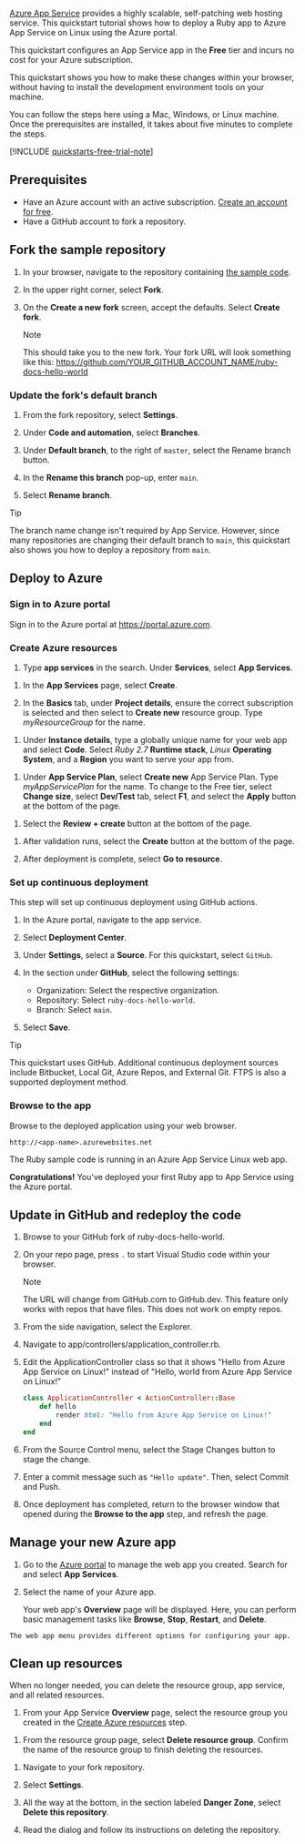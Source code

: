 [Azure App Service](../../overview.md) provides a highly scalable, self-patching web hosting service.  This quickstart tutorial shows how to deploy a Ruby app to Azure App Service on Linux using the Azure portal.

This quickstart configures an App Service app in the **Free** tier and incurs no cost for your Azure subscription.

This quickstart shows you how to make these changes within your browser, without having to install the development environment tools on your machine.

<!-- TODO: screenshot here -->

You can follow the steps here using a Mac, Windows, or Linux machine. Once the prerequisites are installed, it takes about five minutes to complete the steps.

[!INCLUDE [quickstarts-free-trial-note](../../../../includes/quickstarts-free-trial-note.md)]

## Prerequisites

- Have an Azure account with an active subscription. [Create an account for free](https://azure.microsoft.com/free/?utm_source=campaign&utm_campaign=vscode-tutorial-app-service-extension&mktingSource=vscode-tutorial-app-service-extension).
- Have a GitHub account to fork a repository.

## Fork the sample repository

1. In your browser, navigate to the repository containing [the sample code](https://github.com/Azure-Samples/ruby-docs-hello-world).

1. In the upper right corner, select **Fork**.

    <!-- TODO: screenshot here -->

1. On the **Create a new fork** screen, accept the defaults. Select **Create fork**.

    >[!NOTE]
    > This should take you to the new fork. Your fork URL will look something like this: https://github.com/YOUR_GITHUB_ACCOUNT_NAME/ruby-docs-hello-world

### Update the fork's default branch

1. From the fork repository, select **Settings**.

1. Under **Code and automation**, select **Branches**.

1. Under **Default branch**, to the right of `master`, select the Rename branch button.

1. In the **Rename this branch** pop-up, enter `main`.

1. Select **Rename branch**.

> [!TIP]
> The branch name change isn't required by App Service. However, since many repositories are changing their default branch to `main`, this quickstart also shows you how to deploy a repository from `main`.

## Deploy to Azure

### Sign in to Azure portal

Sign in to the Azure portal at https://portal.azure.com.


### Create Azure resources

1. Type **app services** in the search. Under **Services**, select **App Services**.

<!-- TODO: screenshot here -->

1. In the **App Services** page, select **Create**.

1. In the **Basics** tab, under **Project details**, ensure the correct subscription is selected and then select to **Create new** resource group. Type *myResourceGroup* for the name.

<!-- TODO: screenshot here -->

1. Under **Instance details**, type a globally unique name for your web app and select **Code**. Select *Ruby 2.7* **Runtime stack**, *Linux* **Operating System**, and a **Region** you want to serve your app from.

<!-- TODO: screenshot here -->

1. Under **App Service Plan**, select **Create new** App Service Plan. Type *myAppServicePlan* for the name. To change to the Free tier, select **Change size**, select **Dev/Test** tab, select **F1**, and select the **Apply** button at the bottom of the page.

<!-- TODO: screenshot here -->
    
1. Select the **Review + create** button at the bottom of the page.

<!-- TODO: screenshot here -->

1. After validation runs, select the **Create** button at the bottom of the page.

1. After deployment is complete, select **Go to resource**.

<!-- TODO: screenshot here -->

### Set up continuous deployment

This step will set up continuous deployment using GitHub actions.

1. In the Azure portal, navigate to the app service.
   
1. Select **Deployment Center**.

1. Under **Settings**, select a **Source**. For this quickstart, select `GitHub`.

1. In the section under **GitHub**, select the following settings:
    - Organization: Select the respective organization.
    - Repository: Select `ruby-docs-hello-world`.
    - Branch: Select `main`.

1. Select **Save**.

> [!TIP]
> This quickstart uses GitHub. Additional continuous deployment sources include Bitbucket, Local Git, Azure Repos, and External Git. FTPS is also a supported deployment method.

   
### Browse to the app

Browse to the deployed application using your web browser.

```
http://<app-name>.azurewebsites.net
```

The Ruby sample code is running in an Azure App Service Linux web app.

<!-- TODO: screenshot here -->

**Congratulations!** You've deployed your first Ruby app to App Service using the Azure portal.

## Update in GitHub and redeploy the code

1. Browse to your GitHub fork of ruby-docs-hello-world.

1. On your repo page, press `.` to start Visual Studio code within your browser.

    > [!NOTE]
    > The URL will change from GitHub.com to GitHub.dev. This feature only works with repos that have files. This does not work on empty repos.

1. From the side navigation, select the Explorer.

1. Navigate to app/controllers/application_controller.rb.

1. Edit the ApplicationController class so that it shows "Hello from Azure App Service on Linux!" instead of "Hello, world from Azure App Service on Linux!"

    ```ruby
    class ApplicationController < ActionController::Base
        def hello
            render html: "Hello from Azure App Service on Linux!"
        end
    end
    ```

3. From the Source Control menu, select the Stage Changes button to stage the change.

4. Enter a commit message such as `"Hello update"`. Then, select Commit and Push.

5. Once deployment has completed, return to the browser window that opened during the **Browse to the app** step, and refresh the page.

    <!-- TODO: Screenshot here -->

## Manage your new Azure app

1. Go to the <a href="https://portal.azure.com" target="_blank">Azure portal</a> to manage the web app you created. Search for and select **App Services**.

<!-- TODO: Screenshot here -->
    
2. Select the name of your Azure app.

    <!-- TODO: Screenshot here -->

    Your web app's **Overview** page will be displayed. Here, you can perform basic management tasks like **Browse**, **Stop**, **Restart**, and **Delete**.

<!-- TODO: Screenshot here -->

    The web app menu provides different options for configuring your app.

## Clean up resources

When no longer needed, you can delete the resource group, app service, and all related resources.

1. From your App Service **Overview** page, select the resource group you created in the [Create Azure resources](#create-azure-resources) step.

<!-- TODO: Screenshot here -->

1. From the resource group page, select **Delete resource group**. Confirm the name of the resource group to finish deleting the resources.

<!-- TODO: Screenshot here -->

1. Navigate to your fork repository.

1. Select **Settings**.

1. All the way at the bottom, in the section labeled **Danger Zone**, select **Delete this repository**.

1. Read the dialog and follow its instructions on deleting the repository.
